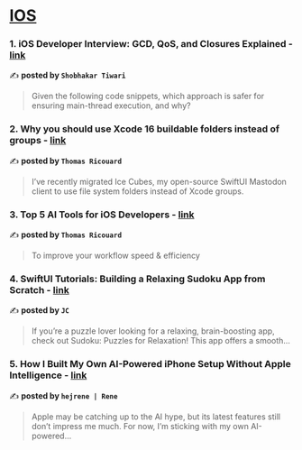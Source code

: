 
<h1><a href=https://medium.com/tag/ios/recommended target="_blank" rel="noopener noreferrer">IOS</a></h1>
<h3>1. iOS Developer Interview: GCD, QoS, and Closures Explained - <a href="https://medium.com/@shobhakartiwari/ios-developer-interview-gcd-qos-and-closures-explained-81a912500faf" target="_blank" rel="noopener noreferrer">link</a></h3>

✍️ **posted by `Shobhakar Tiwari`**

<blockquote>Given the following code snippets, which approach is safer for ensuring main-thread execution, and why?</blockquote>

<h3>2. Why you should use Xcode 16 buildable folders instead of groups - <a href="https://medium.com/@dimillian/why-you-should-use-xcode-16-buildable-folders-instead-of-groups-6f438611914d" target="_blank" rel="noopener noreferrer">link</a></h3>

✍️ **posted by `Thomas Ricouard`**

<blockquote>I’ve recently migrated Ice Cubes, my open-source SwiftUI Mastodon client to use file system folders instead of Xcode groups.</blockquote>

<h3>3. Top 5 AI Tools for iOS Developers - <a href="https://medium.com/stackademic/top-5-ai-tools-for-ios-developers-5ee9f39558ac" target="_blank" rel="noopener noreferrer">link</a></h3>

✍️ **posted by `Thomas Ricouard`**

<blockquote>To improve your workflow speed & efficiency</blockquote>

<h3>4. SwiftUI Tutorials: Building a Relaxing Sudoku App from Scratch - <a href="https://medium.com/@jaredcassoutt/swiftui-tutorials-building-a-relaxing-sudoku-app-from-scratch-a3a7b6911fb4" target="_blank" rel="noopener noreferrer">link</a></h3>

✍️ **posted by `JC`**

<blockquote>If you’re a puzzle lover looking for a relaxing, brain-boosting app, check out Sudoku: Puzzles for Relaxation! This app offers a smooth…</blockquote>

<h3>5. How I Built My Own AI-Powered iPhone Setup Without Apple Intelligence - <a href="https://medium.com/macoclock/how-i-built-my-own-ai-powered-iphone-setup-without-apple-intelligence-16445a6d2e60" target="_blank" rel="noopener noreferrer">link</a></h3>

✍️ **posted by `hejrene | Rene`**

<blockquote>Apple may be catching up to the AI hype, but its latest features still don’t impress me much. For now, I’m sticking with my own AI-powered…</blockquote>

